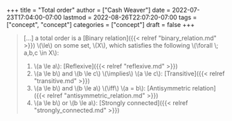 +++
title = "Total order"
author = ["Cash Weaver"]
date = 2022-07-23T17:04:00-07:00
lastmod = 2022-08-26T22:07:20-07:00
tags = ["concept", "concept"]
categories = ["concept"]
draft = false
+++

> [...] a total order is a [Binary relation]({{< relref "binary_relation.md" >}}) \\(\le\\) on some set, \\(X\\), which satisfies the following \\(\forall \\; a,b,c \in X\\):
>
> 1.  \\(a \le a\\): [Reflexive]({{< relref "reflexive.md" >}})
> 2.  \\(a \le b\\) and \\(b \le c\\) \\(\implies\\) \\(a \le c\\): [Transitive]({{< relref "transitive.md" >}})
> 3.  \\(a \le b\\) and \\(b \le a\\) \\(\iff\\) \\(a = b\\): [Antisymmetric relation]({{< relref "antisymmetric_relation.md" >}})
> 4.  \\(a \le b\\) or \\(b \le a\\): [Strongly connected]({{< relref "strongly_connected.md" >}})
